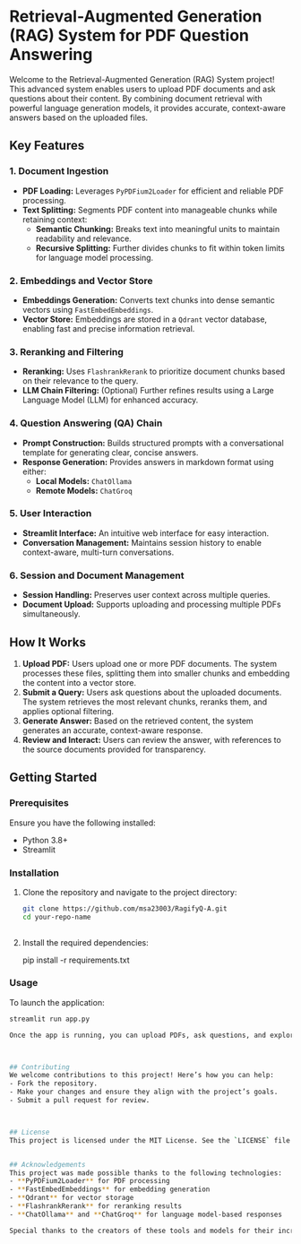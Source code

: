 # Retrieval-Augmented Generation (RAG) System for PDF Question Answering

Welcome to the Retrieval-Augmented Generation (RAG) System project! This advanced system enables users to upload PDF documents and ask questions about their content. By combining document retrieval with powerful language generation models, it provides accurate, context-aware answers based on the uploaded files.

## Key Features

### 1. Document Ingestion
- **PDF Loading:** Leverages `PyPDFium2Loader` for efficient and reliable PDF processing.
- **Text Splitting:** Segments PDF content into manageable chunks while retaining context:
  - **Semantic Chunking:** Breaks text into meaningful units to maintain readability and relevance.
  - **Recursive Splitting:** Further divides chunks to fit within token limits for language model processing.

### 2. Embeddings and Vector Store
- **Embeddings Generation:** Converts text chunks into dense semantic vectors using `FastEmbedEmbeddings`.
- **Vector Store:** Embeddings are stored in a `Qdrant` vector database, enabling fast and precise information retrieval.

### 3. Reranking and Filtering
- **Reranking:** Uses `FlashrankRerank` to prioritize document chunks based on their relevance to the query.
- **LLM Chain Filtering:** (Optional) Further refines results using a Large Language Model (LLM) for enhanced accuracy.

### 4. Question Answering (QA) Chain
- **Prompt Construction:** Builds structured prompts with a conversational template for generating clear, concise answers.
- **Response Generation:** Provides answers in markdown format using either:
  - **Local Models:** `ChatOllama`
  - **Remote Models:** `ChatGroq`

### 5. User Interaction
- **Streamlit Interface:** An intuitive web interface for easy interaction.
- **Conversation Management:** Maintains session history to enable context-aware, multi-turn conversations.

### 6. Session and Document Management
- **Session Handling:** Preserves user context across multiple queries.
- **Document Upload:** Supports uploading and processing multiple PDFs simultaneously.



## How It Works

1. **Upload PDF:** Users upload one or more PDF documents. The system processes these files, splitting them into smaller chunks and embedding the content into a vector store.
2. **Submit a Query:** Users ask questions about the uploaded documents. The system retrieves the most relevant chunks, reranks them, and applies optional filtering.
3. **Generate Answer:** Based on the retrieved content, the system generates an accurate, context-aware response.
4. **Review and Interact:** Users can review the answer, with references to the source documents provided for transparency.



## Getting Started

### Prerequisites
Ensure you have the following installed:
- Python 3.8+
- Streamlit

### Installation
1. Clone the repository and navigate to the project directory:
   ```bash
   git clone https://github.com/msa23003/RagifyQ-A.git
   cd your-repo-name
  
2. Install the required dependencies:
   
   pip install -r requirements.txt
   

### Usage
To launch the application:
```bash
streamlit run app.py

Once the app is running, you can upload PDFs, ask questions, and explore the system’s features through the user-friendly interface.



## Contributing
We welcome contributions to this project! Here’s how you can help:
- Fork the repository.
- Make your changes and ensure they align with the project’s goals.
- Submit a pull request for review.



## License
This project is licensed under the MIT License. See the `LICENSE` file for more details.


## Acknowledgements
This project was made possible thanks to the following technologies:
- **PyPDFium2Loader** for PDF processing
- **FastEmbedEmbeddings** for embedding generation
- **Qdrant** for vector storage
- **FlashrankRerank** for reranking results
- **ChatOllama** and **ChatGroq** for language model-based responses

Special thanks to the creators of these tools and models for their incredible contributions to the open-source community!

